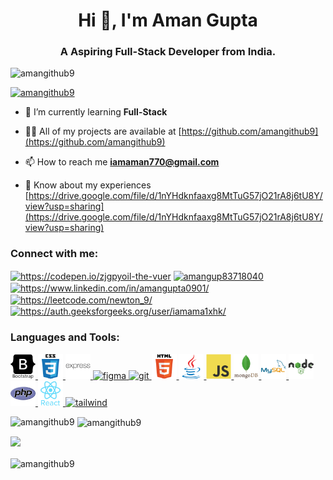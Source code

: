 <h1 align="center">Hi 👋, I'm Aman Gupta</h1>
<h3 align="center">A Aspiring Full-Stack Developer from India.</h3>

<p align="left"> <img src="https://komarev.com/ghpvc/?username=amangithub9&label=Profile%20views&color=0e75b6&style=flat" alt="amangithub9" /> </p>

<p align="left"> <a href="https://github.com/ryo-ma/github-profile-trophy"><img src="https://github-profile-trophy.vercel.app/?username=amangithub9" alt="amangithub9" /></a> </p>

- 🌱 I’m currently learning **Full-Stack**

- 👨‍💻 All of my projects are available at [https://github.com/amangithub9](https://github.com/amangithub9)

- 📫 How to reach me **iamaman770@gmail.com**

- 📄 Know about my experiences [https://drive.google.com/file/d/1nYHdknfaaxg8MtTuG57jO21rA8j6tU8Y/view?usp=sharing](https://drive.google.com/file/d/1nYHdknfaaxg8MtTuG57jO21rA8j6tU8Y/view?usp=sharing)

<h3 align="left">Connect with me:</h3>
<p align="left">
<a href="https://codepen.io/https://codepen.io/zjgpyoil-the-vuer" target="blank"><img align="center" src="https://raw.githubusercontent.com/rahuldkjain/github-profile-readme-generator/master/src/images/icons/Social/codepen.svg" alt="https://codepen.io/zjgpyoil-the-vuer" height="30" width="40" /></a>
<a href="https://twitter.com/amangup83718040" target="blank"><img align="center" src="https://raw.githubusercontent.com/rahuldkjain/github-profile-readme-generator/master/src/images/icons/Social/twitter.svg" alt="amangup83718040" height="30" width="40" /></a>
<a href="https://linkedin.com/in/https://www.linkedin.com/in/amangupta0901/" target="blank"><img align="center" src="https://raw.githubusercontent.com/rahuldkjain/github-profile-readme-generator/master/src/images/icons/Social/linked-in-alt.svg" alt="https://www.linkedin.com/in/amangupta0901/" height="30" width="40" /></a>
<a href="https://www.leetcode.com/https://leetcode.com/newton_9/" target="blank"><img align="center" src="https://raw.githubusercontent.com/rahuldkjain/github-profile-readme-generator/master/src/images/icons/Social/leet-code.svg" alt="https://leetcode.com/newton_9/" height="30" width="40" /></a>
<a href="https://auth.geeksforgeeks.org/user/https://auth.geeksforgeeks.org/user/iamama1xhk/" target="blank"><img align="center" src="https://raw.githubusercontent.com/rahuldkjain/github-profile-readme-generator/master/src/images/icons/Social/geeks-for-geeks.svg" alt="https://auth.geeksforgeeks.org/user/iamama1xhk/" height="30" width="40" /></a>
</p>

<h3 align="left">Languages and Tools:</h3>
<p align="left"> <a href="https://getbootstrap.com" target="_blank" rel="noreferrer"> <img src="https://raw.githubusercontent.com/devicons/devicon/master/icons/bootstrap/bootstrap-plain-wordmark.svg" alt="bootstrap" width="40" height="40"/> </a> <a href="https://www.w3schools.com/css/" target="_blank" rel="noreferrer"> <img src="https://raw.githubusercontent.com/devicons/devicon/master/icons/css3/css3-original-wordmark.svg" alt="css3" width="40" height="40"/> </a> <a href="https://expressjs.com" target="_blank" rel="noreferrer"> <img src="https://raw.githubusercontent.com/devicons/devicon/master/icons/express/express-original-wordmark.svg" alt="express" width="40" height="40"/> </a> <a href="https://www.figma.com/" target="_blank" rel="noreferrer"> <img src="https://www.vectorlogo.zone/logos/figma/figma-icon.svg" alt="figma" width="40" height="40"/> </a> <a href="https://git-scm.com/" target="_blank" rel="noreferrer"> <img src="https://www.vectorlogo.zone/logos/git-scm/git-scm-icon.svg" alt="git" width="40" height="40"/> </a> <a href="https://www.w3.org/html/" target="_blank" rel="noreferrer"> <img src="https://raw.githubusercontent.com/devicons/devicon/master/icons/html5/html5-original-wordmark.svg" alt="html5" width="40" height="40"/> </a> <a href="https://www.java.com" target="_blank" rel="noreferrer"> <img src="https://raw.githubusercontent.com/devicons/devicon/master/icons/java/java-original.svg" alt="java" width="40" height="40"/> </a> <a href="https://developer.mozilla.org/en-US/docs/Web/JavaScript" target="_blank" rel="noreferrer"> <img src="https://raw.githubusercontent.com/devicons/devicon/master/icons/javascript/javascript-original.svg" alt="javascript" width="40" height="40"/> </a> <a href="https://www.mongodb.com/" target="_blank" rel="noreferrer"> <img src="https://raw.githubusercontent.com/devicons/devicon/master/icons/mongodb/mongodb-original-wordmark.svg" alt="mongodb" width="40" height="40"/> </a> <a href="https://www.mysql.com/" target="_blank" rel="noreferrer"> <img src="https://raw.githubusercontent.com/devicons/devicon/master/icons/mysql/mysql-original-wordmark.svg" alt="mysql" width="40" height="40"/> </a> <a href="https://nodejs.org" target="_blank" rel="noreferrer"> <img src="https://raw.githubusercontent.com/devicons/devicon/master/icons/nodejs/nodejs-original-wordmark.svg" alt="nodejs" width="40" height="40"/> </a> <a href="https://www.php.net" target="_blank" rel="noreferrer"> <img src="https://raw.githubusercontent.com/devicons/devicon/master/icons/php/php-original.svg" alt="php" width="40" height="40"/> </a> <a href="https://reactjs.org/" target="_blank" rel="noreferrer"> <img src="https://raw.githubusercontent.com/devicons/devicon/master/icons/react/react-original-wordmark.svg" alt="react" width="40" height="40"/> </a> <a href="https://tailwindcss.com/" target="_blank" rel="noreferrer"> <img src="https://www.vectorlogo.zone/logos/tailwindcss/tailwindcss-icon.svg" alt="tailwind" width="40" height="40"/> </a> </p>

<p><img align="left" src="https://github-readme-stats.vercel.app/api/top-langs?username=amangithub9&show_icons=true&locale=en&layout=compact" alt="amangithub9" /></p>

<p>&nbsp;<img align="center" src="https://github-readme-stats.vercel.app/api?username=amangithub9&show_icons=true&locale=en" alt="amangithub9" /></p>

<img src="https://github-readme-stats.vercel.app/api/wakatime?username=@amangithub9&theme=transparent" /> 

<p><img align="center" src="https://github-readme-streak-stats.herokuapp.com/?user=amangithub9&" alt="amangithub9" /></p>



